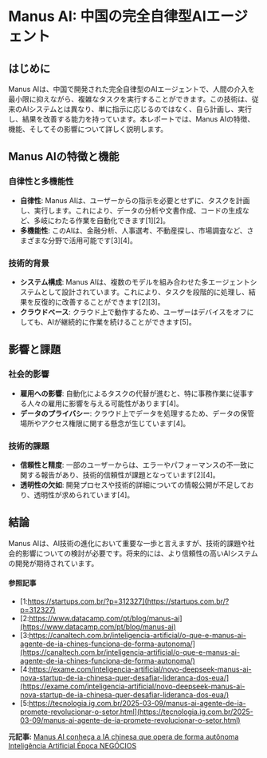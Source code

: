 # Manus AI: 中国の完全自律型AIエージェント

## はじめに

Manus AIは、中国で開発された完全自律型のAIエージェントで、人間の介入を最小限に抑えながら、複雑なタスクを実行することができます。この技術は、従来のAIシステムとは異なり、単に指示に応じるのではなく、自ら計画し、実行し、結果を改善する能力を持っています。本レポートでは、Manus AIの特徴、機能、そしてその影響について詳しく説明します。

## Manus AIの特徴と機能

### 自律性と多機能性

- **自律性**: Manus AIは、ユーザーからの指示を必要とせずに、タスクを計画し、実行します。これにより、データの分析や文書作成、コードの生成など、多岐にわたる作業を自動化できます[1][2]。
- **多機能性**: このAIは、金融分析、人事選考、不動産探し、市場調査など、さまざまな分野で活用可能です[3][4]。

### 技術的背景

- **システム構成**: Manus AIは、複数のモデルを組み合わせた多エージェントシステムとして設計されています。これにより、タスクを段階的に処理し、結果を反復的に改善することができます[2][3]。
- **クラウドベース**: クラウド上で動作するため、ユーザーはデバイスをオフにしても、AIが継続的に作業を続けることができます[5]。

## 影響と課題

### 社会的影響

- **雇用への影響**: 自動化によるタスクの代替が進むと、特に事務作業に従事する人々の雇用に影響を与える可能性があります[4]。
- **データのプライバシー**: クラウド上でデータを処理するため、データの保管場所やアクセス権限に関する懸念が生じています[4]。

### 技術的課題

- **信頼性と精度**: 一部のユーザーからは、エラーやパフォーマンスの不一致に関する報告があり、技術的信頼性が課題となっています[2][4]。
- **透明性の欠如**: 開発プロセスや技術的詳細についての情報公開が不足しており、透明性が求められています[4]。

## 結論

Manus AIは、AI技術の進化において重要な一歩と言えますが、技術的課題や社会的影響についての検討が必要です。将来的には、より信頼性の高いAIシステムの開発が期待されています。

#### 参照記事
- [1:https://startups.com.br/?p=312327](https://startups.com.br/?p=312327)
- [2:https://www.datacamp.com/pt/blog/manus-ai](https://www.datacamp.com/pt/blog/manus-ai)
- [3:https://canaltech.com.br/inteligencia-artificial/o-que-e-manus-ai-agente-de-ia-chines-funciona-de-forma-autonoma/](https://canaltech.com.br/inteligencia-artificial/o-que-e-manus-ai-agente-de-ia-chines-funciona-de-forma-autonoma/)
- [4:https://exame.com/inteligencia-artificial/novo-deepseek-manus-ai-nova-startup-de-ia-chinesa-quer-desafiar-lideranca-dos-eua/](https://exame.com/inteligencia-artificial/novo-deepseek-manus-ai-nova-startup-de-ia-chinesa-quer-desafiar-lideranca-dos-eua/)
- [5:https://tecnologia.ig.com.br/2025-03-09/manus-ai-agente-de-ia-promete-revolucionar-o-setor.html](https://tecnologia.ig.com.br/2025-03-09/manus-ai-agente-de-ia-promete-revolucionar-o-setor.html)


**元記事:** [Manus AI conheça a IA chinesa que opera de forma autônoma Inteligência Artificial Época NEGÓCIOS](https://epocanegocios.globo.com/inteligencia-artificial/noticia/2025/03/manus-ai-conheca-a-ia-chinesa-que-opera-de-forma-autonoma.ghtml)